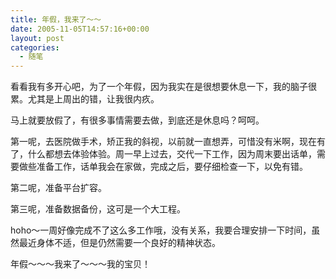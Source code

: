 ```yaml
---
title: 年假，我来了～～
date: 2005-11-05T14:57:16+00:00
layout: post
categories:
  - 随笔
---
```


看看我有多开心吧，为了一个年假，因为我实在是很想要休息一下，我的脑子很累。尤其是上周出的错，让我很内疚。

马上就要放假了，有很多事情需要去做，到底还是休息吗？呵呵。

第一呢，去医院做手术，矫正我的斜视，以前就一直想弄，可惜没有米啊，现在有了，什么都想去体验体验。周一早上过去，交代一下工作，因为周末要出话单，需要做些准备工作，话单我会在家做，完成之后，要仔细检查一下，以免有错。

第二呢，准备平台扩容。

第三呢，准备数据备份，这可是一个大工程。

hoho～一周好像完成不了这么多工作哦，没有关系，我要合理安排一下时间，虽然最近身体不适，但是仍然需要一个良好的精神状态。

年假～～～我来了～～～我的宝贝！